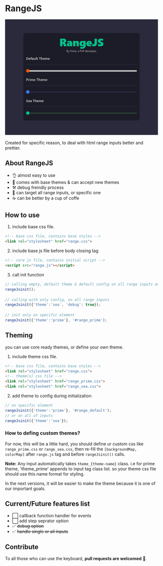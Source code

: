 # RangeJS
<p align="center">
<img alt="rangeJs" src="https://github.com/arbazargani/rangeJs/blob/main/images/head.png?raw=true" width="auto"></img>
</p>

Created for specific reason, to deal with html range inputs better and prettier.
## About RangeJS
* 👌 almost easy to use
* 🎨 comes with base themes & can accept new themes
* ⚒️ debug freindly process
* 🎯 can target all range inputs, or specific one
* ☕ can be better by a cup of coffe

## How to use
1. include base css file.
```html
<!-- base css file, contains base styles -->
<link rel="stylesheet" href="range.css">
```
2. include base js file before body closing tag
```html
<!-- core js file, contains initial script -->
<script src="range.js"></script>
```
3. call init function
```js
// calling empty, default theme & default config on all range inputs on page
rangeJsinit();

// calling with only config, on all range inputs
rangeJsinit({'theme':'sea', 'debug': true});

// init only on specific element
rangeJsinit({'theme':'prime'}, '#range_prime');
```

## Theming
you can use core ready themes, or define your own theme.
1. include theme css file.
```html
<!-- base css file, contains base styles -->
<link rel="stylesheet" href="range.css">
<!-- theme(s) css file -->
<link rel="stylesheet" href="range_prime.css">
<link rel="stylesheet" href="range_sea.css">
```

2. add theme to config during initialization 
```js
// on specific element
rangeJsinit({'theme':'prime'}, '#range_default');
// or on all of inputs
rangeJsinit({'theme':'sea'});
```

### How to defing custom themes?
For now, this will be a little hard, you should define ur custom css like `range_prime.css` or `range_sea.css`, then re-fill the `[backgroundMap, colorMap]` after `range.js` tag and before `rangeJsinit()` calls.

**Note:** Any input automatically takes `theme_{theme-name}` class. i.e for prime theme, 'theme_prime' appends to input tag class list. so your theme css file should use this name format for styling. 

In the next versions, it will be easier to make the theme because it is one of our important goals.

## Current/Future features list
* ⬜ callback function handler for events
* ⬜ add step seprator option
* ✅ ~~debug option~~
* ✅ ~~handle single or all inputs~~

## Contribute
To all those who can use the keyboard, **pull requests are welcomed** 🙏.